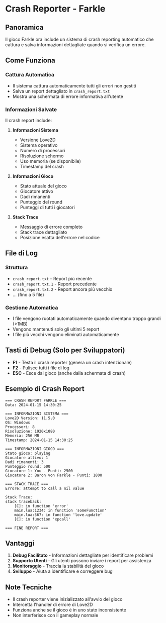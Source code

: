 # Crash Reporter - Farkle

## Panoramica

Il gioco Farkle ora include un sistema di crash reporting automatico che cattura e salva informazioni dettagliate quando si verifica un errore.

## Come Funziona

### Cattura Automatica
- Il sistema cattura automaticamente tutti gli errori non gestiti
- Salva un report dettagliato in `crash_report.txt`
- Mostra una schermata di errore informativa all'utente

### Informazioni Salvate

Il crash report include:

1. **Informazioni Sistema**
   - Versione Love2D
   - Sistema operativo
   - Numero di processori
   - Risoluzione schermo
   - Uso memoria (se disponibile)
   - Timestamp del crash

2. **Informazioni Gioco**
   - Stato attuale del gioco
   - Giocatore attivo
   - Dadi rimanenti
   - Punteggio del round
   - Punteggi di tutti i giocatori

3. **Stack Trace**
   - Messaggio di errore completo
   - Stack trace dettagliato
   - Posizione esatta dell'errore nel codice

## File di Log

### Struttura
- `crash_report.txt` - Report più recente
- `crash_report.txt.1` - Report precedente
- `crash_report.txt.2` - Report ancora più vecchio
- ... (fino a 5 file)

### Gestione Automatica
- I file vengono ruotati automaticamente quando diventano troppo grandi (>1MB)
- Vengono mantenuti solo gli ultimi 5 report
- I file più vecchi vengono eliminati automaticamente

## Tasti di Debug (Solo per Sviluppatori)

- **F1** - Testa il crash reporter (genera un crash intenzionale)
- **F2** - Pulisce tutti i file di log
- **ESC** - Esce dal gioco (anche dalla schermata di crash)

## Esempio di Crash Report

```
=== CRASH REPORT FARKLE ===
Data: 2024-01-15 14:30:25

=== INFORMAZIONI SISTEMA ===
Love2D Version: 11.5.0
OS: Windows
Processori: 8
Risoluzione: 1920x1080
Memoria: 256 MB
Timestamp: 2024-01-15 14:30:25

=== INFORMAZIONI GIOCO ===
Stato gioco: playing
Giocatore attivo: 1
Dadi rimanenti: 3
Punteggio round: 500
Giocatore 1: You - Punti: 2500
Giocatore 2: Baron von Farkle - Punti: 1800

=== STACK TRACE ===
Errore: attempt to call a nil value

Stack Trace:
stack traceback:
    [C]: in function 'error'
    main.lua:1234: in function 'someFunction'
    main.lua:567: in function 'love.update'
    [C]: in function 'xpcall'

=== FINE REPORT ===
```

## Vantaggi

1. **Debug Facilitato** - Informazioni dettagliate per identificare problemi
2. **Supporto Utenti** - Gli utenti possono inviare i report per assistenza
3. **Monitoraggio** - Traccia la stabilità del gioco
4. **Sviluppo** - Aiuta a identificare e correggere bug

## Note Tecniche

- Il crash reporter viene inizializzato all'avvio del gioco
- Intercetta l'handler di errore di Love2D
- Funziona anche se il gioco è in uno stato inconsistente
- Non interferisce con il gameplay normale
